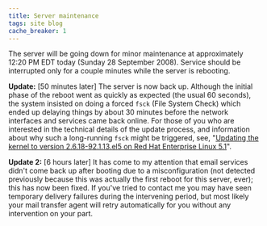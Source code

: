 ```yaml
---
title: Server maintenance
tags: site blog
cache_breaker: 1
---
```


The server will be going down for minor maintenance at approximately 12:20 PM EDT today (Sunday 28 September 2008). Service should be interrupted only for a couple minutes while the server is rebooting.

**Update:** \[50 minutes later\] The server is now back up. Although the initial phase of the reboot went as quickly as expected (the usual 60 seconds), the system insisted on doing a forced `fsck` (File System Check) which ended up delaying things by about 30 minutes before the network interfaces and services came back online. For those of you who are interested in the technical details of the update process, and information about why such a long-running `fsck` might be triggered, see, "[Updating the kernel to version 2.6.18-92.1.13.el5 on Red Hat Enterprise Linux 5.1](/wiki/Updating_the_kernel_to_version_2.6.18-92.1.13.el5_on_Red_Hat_Enterprise_Linux_5.1)".

**Update 2:** \[6 hours later\] It has come to my attention that email services didn't come back up after booting due to a misconfiguration (not detected previously because this was actually the first reboot for this server, ever); this has now been fixed. If you've tried to contact me you may have seen temporary delivery failures during the intervening period, but most likely your mail transfer agent will retry automatically for you without any intervention on your part.
